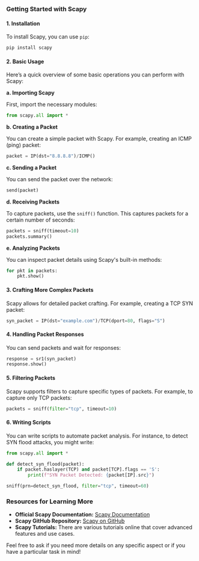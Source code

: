 ### Getting Started with Scapy

#### 1. **Installation**

To install Scapy, you can use `pip`:

```bash
pip install scapy
```

#### 2. **Basic Usage**

Here’s a quick overview of some basic operations you can perform with Scapy:

**a. Importing Scapy**

First, import the necessary modules:

```python
from scapy.all import *
```

**b. Creating a Packet**

You can create a simple packet with Scapy. For example, creating an ICMP (ping) packet:

```python
packet = IP(dst="8.8.8.8")/ICMP()
```

**c. Sending a Packet**

You can send the packet over the network:

```python
send(packet)
```

**d. Receiving Packets**

To capture packets, use the `sniff()` function. This captures packets for a certain number of seconds:

```python
packets = sniff(timeout=10)
packets.summary()
```

**e. Analyzing Packets**

You can inspect packet details using Scapy's built-in methods:

```python
for pkt in packets:
    pkt.show()
```

#### 3. **Crafting More Complex Packets**

Scapy allows for detailed packet crafting. For example, creating a TCP SYN packet:

```python
syn_packet = IP(dst="example.com")/TCP(dport=80, flags="S")
```

#### 4. **Handling Packet Responses**

You can send packets and wait for responses:

```python
response = sr1(syn_packet)
response.show()
```

#### 5. **Filtering Packets**

Scapy supports filters to capture specific types of packets. For example, to capture only TCP packets:

```python
packets = sniff(filter="tcp", timeout=10)
```

#### 6. **Writing Scripts**

You can write scripts to automate packet analysis. For instance, to detect SYN flood attacks, you might write:


```python
from scapy.all import *

def detect_syn_flood(packet):
    if packet.haslayer(TCP) and packet[TCP].flags == 'S':
        print(f"SYN Packet Detected: {packet[IP].src}")

sniff(prn=detect_syn_flood, filter="tcp", timeout=60)
```

### Resources for Learning More

- **Official Scapy Documentation:** <a href="https://scapy.readthedocs.io/en/latest/" target="_blank">Scapy Documentation</a>
- **Scapy GitHub Repository:** <a href="https://github.com/secdev/scapy" target="_blank">Scapy on GitHub</a>
- **Scapy Tutorials:** There are various tutorials online that cover advanced features and use cases.

Feel free to ask if you need more details on any specific aspect or if you have a particular task in mind!
